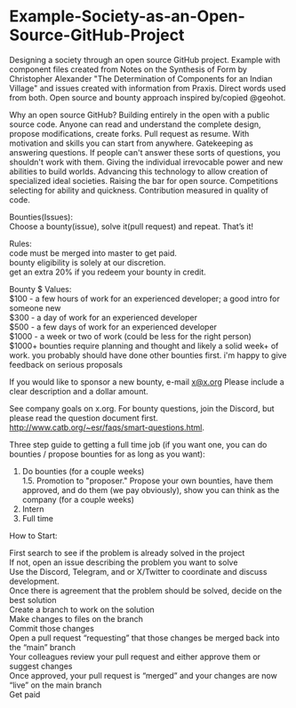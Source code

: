 # Example-Society-as-an-Open-Source-GitHub-Project
Designing a society through an open source GitHub project. Example with component files created from Notes on the Synthesis of Form by Christopher Alexander "The Determination of Components for an Indian Village" and issues created with information from Praxis. Direct words used from both. Open source and bounty approach inspired by/copied @geohot.

Why an open source GitHub?
Building entirely in the open with a public source code. Anyone can read and understand the complete design, propose modifications, create forks. Pull request as resume. With motivation and skills you can start from anywhere. Gatekeeping as answering questions. If people can't answer these sorts of questions, you shouldn't work with them. Giving the individual irrevocable power and new abilities to build worlds. Advancing this technology to allow creation of specialized ideal societies. Raising the bar for open source. Competitions selecting for ability and quickness. Contribution measured in quality of code. 

Bounties(Issues):  
Choose a bounty(issue), solve it(pull request) and repeat. That’s it! 

Rules:  
    code must be merged into master to get paid.  
    bounty eligibility is solely at our discretion.  
    get an extra 20% if you redeem your bounty in credit.  
    
Bounty $ Values:  
   $100 - a few hours of work for an experienced developer; a good intro for someone new  
    $300 - a day of work for an experienced developer  
    $500 - a few days of work for an experienced developer  
    $1000 - a week or two of work (could be less for the right person)  
    $1000+ bounties require planning and thought and likely a solid week+ of work. you probably should have done other bounties first. i'm happy to give feedback on serious proposals  
    
If you would like to sponsor a new bounty, e-mail x@x.org Please include a clear description and a dollar amount.

See company goals on x.org.
For bounty questions, join the Discord, but please read the question document first. http://www.catb.org/~esr/faqs/smart-questions.html.

Three step guide to getting a full time job (if you want one, you can do bounties / propose bounties for as long as you want):  
1. Do bounties (for a couple weeks)  
1.5. Promotion to "proposer." Propose your own bounties, have them approved, and do them (we pay obviously), show you can think as the company (for a couple weeks)  
2. Intern  
3. Full time  
   

How to Start:  

First search to see if the problem is already solved in the project  
If not, open an issue describing the problem you want to solve  
Use the Discord, Telegram, and or X/Twitter to coordinate and discuss development.  
Once there is agreement that the problem should be solved, decide on the best solution  
Create a branch to work on the solution  
Make changes to files on the branch  
Commit those changes  
Open a pull request “requesting” that those changes be merged back into the “main” branch  
Your colleagues review your pull request and either approve them or suggest changes  
Once approved, your pull request is “merged” and your changes are now “live” on the main branch  
Get paid  



